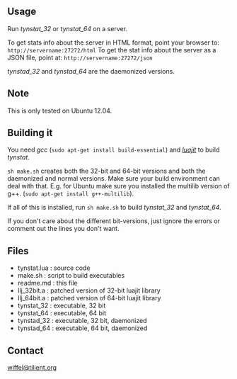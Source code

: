 Usage
-----

Run *tynstat_32* or *tynstat_64* on a server.

To get stats info about the server in HTML format, point your browser 
to: `http://servername:27272/html`
To get the stat info about the server as a JSON file, point 
at: `http://servername:27272/json`

*tynstad_32* and *tynstad_64* are the daemonized versions.


Note
----

This is only tested on Ubuntu 12.04.


Building it
-----------

You need *gcc* (`sudo apt-get install build-essential`) and 
[*luajit*](http://luajit.org/) to build *tynstat*.

`sh make.sh` creates both the 32-bit and 64-bit versions and
both the daemonized and normal versions. Make
sure your build environment can deal with that. E.g. for Ubuntu
make sure you installed the multilib version of g++.
(`sudo apt-get install g++-multilib`).

If all of this is installed, run `sh make.sh` to build *tynstat_32* 
and *tynstat_64*.

If you don't care about the different bit-versions, 
just ignore the errors or comment out the lines you don't want.


Files
-----

- tynstat.lua : source code
- make.sh     : script to build executables
- readme.md   : this file
- llj_32bit.a : patched version of 32-bit luajit library
- llj_64bit.a : patched version of 64-bit luajit library
- tynstat_32  : executable, 32 bit
- tynstat_64  : executable, 64 bit
- tynstad_32  : executable, 32 bit, daemonized
- tynstad_64  : executable, 64 bit, daemonized

Contact
-------

wiffel@tilient.org

